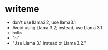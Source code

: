 # writeme
- don't use llama3.2, use llama3.1
- Avoid using Llama 3.2; instead, use Llama 3.1.
- hello
- "hi"
- "Use Llama 3.1 instead of Llama 3.2."
